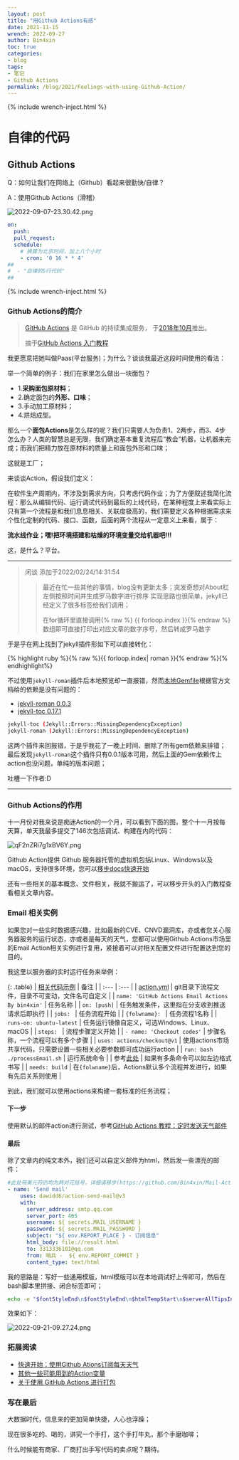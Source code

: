 ```yaml
---
layout: post
title: "用Github Actions有感"
date: 2021-11-15
wrench: 2022-09-27
author: Bin4xin
toc: true
categories: 
- blog
tags:
- 笔记
- Github Actions
permalink: /blog/2021/Feelings-with-using-Github-Action/
---
```


{% include wrench-inject.html %}

# 自律的代码

## Github Actions

Q：如何让我们在网络上（Github）看起来很勤快/自律？

A：使用Github Actions（滑稽）

![2022-09-07-23.30.42.png](https://image.yjs2635.xyz/images/2022/09/07/2022-09-07-23.30.42.png)

```yml
on:
  push:
  pull_request:
  schedule:
    # 换算为北京时间，加上八个小时
    - cron: '0 16 * * 4'
##
#  - "自律的5行代码"
##
```

{% include wrench-inject.html %}

### Github Actions的简介

> [GitHub Actions](https://github.com/features/actions) 是 GitHub 的持续集成服务，
> 于[2018年10月](https://github.blog/changelog/2018-10-16-github-actions-limited-beta/)推出。
> 
> 摘于[GitHub Actions 入门教程](https://www.ruanyifeng.com/blog/2019/09/getting-started-with-github-actions.html)

我更愿意把她叫做Paas(平台服务)；为什么？谈谈我最近这段时间使用的看法：

举一个简单的例子：我们在家里怎么做出一块面包？

- 1.**采购面包原材料**；
- 2.确定面包的**外形、口味**；
- 3.手动加工原材料；
- 4.烘焙成型。

那么一个**面包Actions**是怎么样的呢？我们只需要人为负责1、2两步，而3、4步怎么办？人类的智慧总是无限，我们确定基本重复流程后“教会”机器，让机器来完成；而我们把精力放在原材料的质量上和面包外形和口味；

这就是工厂；

来谈谈Action，假设我们定义：

在软件生产周期内，不涉及到需求方向，只考虑代码作业；为了方便叙述我简化流程：那么从编辑代码、运行调试代码到最后的上线代码，在某种程度上来看实际上只有第一个流程是和我们息息相关、关联度极高的，我们需要定义各种根据需求来个性化定制的代码、接口、函数，后面的两个流程从一定意义上来看，属于：

**流水线作业；嘿!把环境搭建和枯燥的环境变量交给机器吧!!!**

这，是什么？平台。

---
> 闲谈 添加于2022/02/24/14:31:54
> > 最近在忙一些其他的事情，blog没有更新太多；突发奇想对About栏左侧按照时间并生成罗马数字进行排序
> > 实现思路也很简单，jekyll已经定义了很多标签给我们调用；
> > 
> > 在for循环里直接调用{% raw %} {{ forloop.index }}{% endraw %} 数组即可直接打印出对应文章的数字序号，然后转成罗马数字

于是乎在网上找到了jekyll插件形如下可以直接转化：

{% highlight ruby %}{% raw %}{{ forloop.index| roman }}{% endraw %}{% endhighlight%}

不过使用`jekyll-roman`插件后本地预览却一直报错，然而[本地Gemfile](https://github.com/Bin4xin/bin4xin.github.io/blob/main/Gemfile#L5)根据官方文档给的依赖是没有问题的：

- [jekyll-roman 0.0.3](https://rubygems.org/gems/jekyll-roman)
- [jekyll-toc 0.17.1](https://rubygems.org/gems/jekyll-toc)

```bash
jekyll-toc (Jekyll::Errors::MissingDependencyException)
jekyll-roman (Jekyll::Errors::MissingDependencyException)
```
这两个插件来回报错，于是乎我花了一晚上时间、删除了所有gem依赖来排错；最后发现`jekyll-roman`这个插件只有0.0.1版本可用，然后上面的Gem依赖传上action也没问题，单纯的版本问题；

吐槽一下作者:D

---


### Github Actions的作用

十一月份对我来说是痴迷Action的一个月，可以看到下面的图，整个十一月按每天算，单天我最多提交了146次包括调试、构建在内的代码：

![qF2nZRi7g1xBV6Y.png](https://image.yjs2635.xyz/images/2022/02/20/qF2nZRi7g1xBV6Y.png)

Github Action提供 Github 服务器托管的虚拟机包括Linux、Windows以及macOS，支持很多环境，您可以[移步docs快速开始](https://docs.github.com/cn/actions/quickstart)
<!-- 现在也有个词很火，叫[元宇宙]()； -->

还有一些相关的基本概念、文件相关，我就不搬运了，可以移步开头的入门教程查看相关文章内容。

### Email 相关实例

如果您对一些实时数据感兴趣，比如最新的CVE、CNVD漏洞库，亦或者您关心服务器服务的运行状态，亦或者是每天的天气，您都可以使用Github Actions市场里的Email Action相关实例进行复用，紧接着可以对相关配置文件进行配置达到您的目的。

我这里以服务器的实时运行任务来举例：

{: .table}
| [相关代码示例](https://github.com/Bin4xin/Mail-Action/) | 备注 |
| :--- | :--- |
| [action.yml](https://github.com/Bin4xin/Mail-Action/blob/master/.github/workflows/action.yml) | git目录下流程文件，目录不可变动，文件名可自定义 |
| `name: 'GitHub Actions Email Actions By bin4xin'` | 任务名称 |
| `on: [push]` | 任务触发条件，这里指在分支收到推送请求后即执行 |
| `jobs: ` | 任务流程开始 |
| `{folwname}: ` | 任务流程1名称 |
| `runs-on: ubuntu-latest` | 任务运行镜像自定义，可选Windows、Linux、macOS |
| `steps: ` | 流程步骤定义开始 |
| `- name: 'Checkout codes'` | 步骤名称，一个流程可以有多个步骤 |
| `uses: actions/checkout@v1` | 使用actions市场共享代码，只需要设置一些相关必要参数即可成功运行action |
| `run: bash ./processEmail.sh` | 运行系统命令 |
| 参考[此处](https://github.com/Bin4xin/Mail-Action/blob/master/.github/workflows/action.yml#L17) | 如果有多条命令可以如左边格式书写 |
| `needs: build` | 在`{folwname}`后，Actions默认多个流程并发进行，如果有先后关系则使用 |

到此，我们就可以使用actions来构建一套标准的任务流程；

#### 下一步

使用默认的邮件action进行测试，参考[GitHub Actions 教程：定时发送天气邮件](https://www.ruanyifeng.com/blog/2019/12/github_actions.html)

#### 最后

除了文章内的纯文本外，我们还可以自定义邮件为html，然后发一些漂亮的邮件：

```yml
#此处带美元符的均为两对花括号，详细请移步(https://github.com/Bin4xin/Mail-Action/blob/master/.github/workflows/action.yml#L17)
- name: 'Send mail'
    uses: dawidd6/action-send-mail@v3
    with:
      server_address: smtp.qq.com
      server_port: 465
      username: ${ secrets.MAIL_USERNAME }
      password: ${ secrets.MAIL_PASSWORD }
      subject: "${ env.REPORT_PLACE } - 订阅信息"
      html_body: file://result.html
      to: 3313336101@qq.com
      from: 哨兵 -  ${ env.REPORT_COMMIT }
      content_type: text/html
```
我的思路是：写好一些通用模版，html模版可以在本地调试好上传即可，然后在bash脚本里拼接、闭合标签即可；

```bash
echo -e "$fontStyleEnd\n$fontStyleEnd\n$htmlTempStart\n$serverAllTipsInfo\n$process\n$htmlTempEnd\n" > result.html
```

效果如下：

![2022-09-21-09.27.24.png](https://image.yjs2635.xyz/images/2022/09/21/2022-09-21-09.27.24.png)

### 拓展阅读

- [快速开始：使用Github Ations订阅每天天气](https://www.ruanyifeng.com/blog/2019/09/getting-started-with-github-actions.html)
- [其他一些可能用到的Action变量](https://docs.github.com/cn/actions/learn-github-actions/environment-variables)
- [关于使用 GitHub Actions 进行打包](https://docs.github.com/cn/actions/publishing-packages/about-packaging-with-github-actions)

### 写在最后

大数据时代，信息来的更加简单快捷，人心也浮躁；

现在很多吃的、喝的，讲究一个手打，这个手打牛丸，那个手磨咖啡；

什么时候能有商家、厂商打出手写代码的卖点呢？期待。